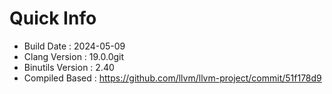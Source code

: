 # Quick Info
* Build Date : 2024-05-09
* Clang Version : 19.0.0git
* Binutils Version : 2.40
* Compiled Based : https://github.com/llvm/llvm-project/commit/51f178d9
